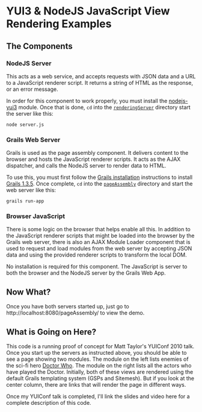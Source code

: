 YUI3 & NodeJS JavaScript View Rendering Examples
================================================

The Components
--------------

### NodeJS Server

This acts as a web service, and accepts requests with JSON data and a URL to a JavaScript renderer script. It returns a string of HTML as the response, or an error message.

In order for this component to work properly, you must install the [nodejs-yui3](http://github.com/davglass/nodejs-yui3 "Dav Glass's NodeJS YUI3 Module") module. Once that is done, `cd` into the [`renderingServer`](http://github.com/rhyolight/YUI-Conf-NodeJS-YUI3-Rendering-Example/tree/master/renderingServer) directory start the server like this:

	node server.js

### Grails Web Server

Grails is used as the page assembly component. It delivers content to the browser and hosts the JavaScript renderer scripts. It acts as the AJAX dispatcher, and calls the NodeJS server to render data to HTML.

To use this, you must first follow the [Grails installation](http://grails.org/Installation "Grails Installation Instructions") instructions to install [Grails 1.3.5](http://grails.org/Download "Grails Download Page"). Once complete, `cd` into the [`pageAssembly`](http://github.com/rhyolight/YUI-Conf-NodeJS-YUI3-Rendering-Example/tree/master/pageAssembly) directory and start the web server like this:

	grails run-app

### Browser JavaScript

There is some logic on the browser that helps enable all this. In addition to the JavaScript renderer scripts that might be loaded into the browser by the Grails web server, there is also an AJAX Module Loader component that is used to request and load modules from the web server by accepting JSON data and using the provided renderer scripts to transform the local DOM.

No installation is required for this component. The JavaScript is server to both the browser and the NodeJS server by the Grails Web App.

Now What?
---------

Once you have both servers started up, just go to http://localhost:8080/pageAssembly/ to view the demo.

What is Going on Here?
----------------------

This code is a running proof of concept for Matt Taylor's YUIConf 2010 talk. Once you start up the servers as instructed above, you should be able to see a page showing two modules. The module on the left lists enemies of the sci-fi hero [Doctor Who](http://www.bbc.co.uk/doctorwho/dw). The module on the right lists all the actors who have played the Doctor. Initially, both of these views are rendered using the default Grails templating system (GSPs and Sitemesh). But if you look at the center column, there are links that will render the page in different ways. 

Once my YUIConf talk is completed, I'll link the slides and video here for a complete description of this code.